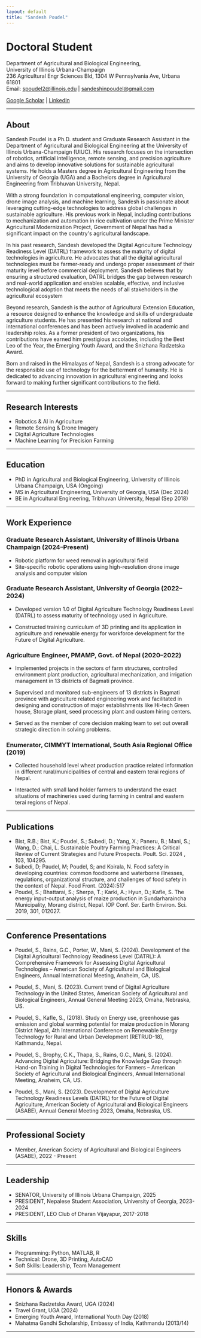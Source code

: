 ```yaml
---
layout: default
title: "Sandesh Poudel"
---
```


# Doctoral Student
Department of Agricultural and Biological Engineering,  
University of Illinois Urbana-Champaign  
236 Agricultural Engr Sciences Bld, 1304 W Pennsylvania Ave, Urbana 61801  
Email: spoudel2@illinois.edu | sandeshinpoudel@gmail.com  

[Google Scholar](https://scholar.google.com/citations?user=LH3_qT0AAAAJ&hl=en&inst=2365059173406736517) |
[LinkedIn](https://www.linkedin.com/in/sandesh-poudel-733b59110/recent-activity/all/) 
 
---

## About
Sandesh Poudel is a Ph.D. student and Graduate Research Assistant in the Department of Agricultural and Biological Engineering at the University of Illinois Urbana-Champaign (UIUC). His research focuses on the intersection of robotics, artificial intelligence, remote sensing, and precision agriculture and aims to develop innovative solutions for sustainable agricultural systems. He holds a Masters degree in Agricultural Engineering from the University of Georgia (UGA) and a Bachelors degree in Agricultural Engineering from Tribhuvan University, Nepal.

With a strong foundation in computational engineering, computer vision, drone image analysis, and machine learning, Sandesh is passionate about leveraging cutting-edge technologies to address global challenges in sustainable agriculture. His previous work in Nepal, including contributions to mechanization and automation in rice cultivation under the Prime Minister Agricultural Modernization Project, Government of Nepal has had a significant impact on the country's agricultural landscape.

In his past research, Sandesh developed the Digital Agriculture Technology Readiness Level (DATRL) framework to assess the maturity of digital technologies in agriculture. He advocates that all the digital agricultural technologies must be farmer-ready and undergo proper assessment of their maturity level before commercial deployment. Sandesh believes that by ensuring a structured evaluation, DATRL bridges the gap between research and real-world application and enables scalable, effective, and inclusive technological adoption that meets the needs of all stakeholders in the agricultural ecosystem

Beyond research, Sandesh is the author of Agricultural Extension Education, a resource designed to enhance the knowledge and skills of undergraduate agriculture students. He has presented his research at national and international conferences and has been actively involved in academic and leadership roles. As a former president of two organizations, his contributions have earned him prestigious accolades, including the Best Leo of the Year, the Emerging Youth Award, and the Snizhana Radzetska Award.

Born and raised in the Himalayas of Nepal, Sandesh is a strong advocate for the responsible use of technology for the betterment of humanity. He is dedicated to advancing innovation in agricultural engineering and looks forward to making further significant contributions to the field.

---

## Research Interests  
- Robotics & AI in Agriculture  
- Remote Sensing & Drone Imagery  
- Digital Agriculture Technologies  
- Machine Learning for Precision Farming

---

## Education  
- PhD in Agricultural and Biological Engineering, University of Illinois Urbana Champaign, USA  (Ongoing)  
- MS in Agricultural Engineering, University of Georgia, USA  (Dec 2024)  
- BE in Agricultural Engineering, Tribhuvan University, Nepal (Sep 2018)  

---

## Work Experience  
### Graduate Research Assistant, University of Illinois Urbana Champaign (2024–Present)  
- Robotic platform for weed removal in agricultural field  
- Site-specific robotic operations using high-resolution drone image analysis and computer vision

### Graduate Research Assistant, University of Georgia  (2022–2024)  
- Developed version 1.0 of Digital Agriculture Technology Readiness Level (DATRL) to assess maturity of technology used in Agriculture.   

- Constructed training curriculum of 3D printing and its application in agriculture and renewable energy for workforce development for the Future of Digital Agriculture. 

### Agriculture Engineer, PMAMP, Govt. of Nepal (2020–2022)  
- Implemented projects in the sectors of farm structures, controlled environment plant production, agricultural mechanization, and irrigation management in 13 districts of Bagmati province.   

- Supervised and monitored sub-engineers of 13 districts in Bagmati province with agriculture related engineering work and facilitated in designing and construction of major establishments like Hi-tech Green house, Storage plant, seed processing plant and custom hiring centers.   

- Served as the member of core decision making team to set out overall strategic direction in solving problems. 

### Enumerator, CIMMYT International, South Asia Regional Office (2019)  
- Collected household level wheat production practice related information in different rural/municipalities of central and eastern terai regions of Nepal.  

- Interacted with small land holder farmers to understand the exact situations of machineries used during farming in central and eastern terai regions of Nepal.

---

## Publications  
- Bist, R.B.; Bist, K.; Poudel, S.; Subedi, D.; Yang, X.; Paneru, B.; Mani, S.; Wang, D.; Chai, L. Sustainable Poultry Farming Practices: A Critical Review of Current Strategies and Future Prospects. Poult. Sci. 2024 , 103, 104295.
- Subedi, D; Paudel, M; Poudel, S; and Koirala, N. Food safety in developing countries: common foodborne and waterborne illnesses, regulations, organizational structure, and challenges of food safety in the context of Nepal. Food Front. (2024):517
- Poudel, S.; Bhattarai, S.; Sherpa, T.; Karki, A.; Hyun, D.; Kafle, S. The energy input-output analysis of maize production in Sundarharaincha Municipality, Morang district, Nepal. IOP Conf. Ser. Earth Environ. Sci. 2019, 301, 012027.

---

## Conference Presentations  
- Poudel, S., Rains, G.C., Porter, W., Mani, S. (2024). Development of the Digital Agricultural Technology Readiness Level (DATRL): A Comprehensive Framework for Assessing Digital Agricultural Technologies – American Society of Agricultural and Biological Engineers, Annual International Meeting, Anaheim, CA, US.  

- Poudel, S., Mani, S. (2023).  Current trend of Digital Agriculture Technology in the United States, American Society of Agricultural and Biological Engineers, Annual General Meeting 2023, Omaha, Nebraska, US.   

- Poudel, S., Kafle, S., (2018). Study on Energy use, greenhouse gas emission and global warming potential for maize production in Morang District Nepal, 4th International Conference on Renewable Energy Technology for Rural and Urban Development (RETRUD-18), Kathmandu, Nepal.  

- Poudel, S., Brophy, C.K., Thapa, S., Rains, G.C., Mani, S. (2024). Advancing Digital Agriculture: Bridging the Knowledge Gap through Hand-on Training in Digital Technologies for Farmers – American Society of Agricultural and Biological Engineers, Annual International Meeting, Anaheim, CA, US.  

- Poudel, S., Mani, S. (2023). Development of Digital Agriculture Technology Readiness Levels (DATRL) for the Future of Digital Agriculture, American Society of Agricultural and Biological Engineers (ASABE), Annual General Meeting 2023, Omaha, Nebraska, US.   

---

## Professional Society
- Member, American Society of Agricultural and Biological Engineers (ASABE), 2022 - Present 

---

## Leadership
- SENATOR, University of Illinois Urbana Champaign, 2025
- PRESIDENT, Nepalese Student Association, University of Georgia, 2023-2024  
- PRESIDENT, LEO Club of Dharan Vijayapur, 2017-2018 

---

## Skills  
- Programming: Python, MATLAB, R  
- Technical: Drone, 3D Printing, AutoCAD  
- Soft Skills: Leadership, Team Management  

---

## Honors & Awards  
- Snizhana Radzetska Award, UGA (2024)
- Travel Grant, UGA (2024)
- Emerging Youth Award, International Youth Day (2018)
- Mahatma Gandhi Scholarship, Embassy of India, Kathmandu  (2013/14)

---
